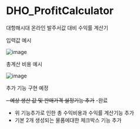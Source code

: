 # DHO_ProfitCalculator
 대항해시대 온라인 발주서값 대비 수익률 계산기

 입력값 예시



![image](https://github.com/user-attachments/assets/5df6cdbb-6824-4ff4-8cdc-112b926bd75a)



총계산 비용 예시




![image](https://github.com/user-attachments/assets/9236865a-f1f7-4c19-b003-a42b992e5d1f)



추가 기능 구현 예정


~~- 예상 생산 값 및 판매가격 설정기능 추가~~ -완료
- 위 기능추가로 인한 총 수익비용과 수익률 계산기능 추가
- 기본 2개 생성되는 물품에대한 체크박스 기능 추가
